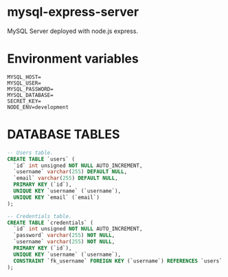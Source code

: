 # mysql-express-server
MySQL Server deployed with node.js express.

# Environment variables
```
MYSQL_HOST=
MYSQL_USER=
MYSQL_PASSWORD=
MYSQL_DATABASE=
SECRET_KEY=
NODE_ENV=development
```
# DATABASE TABLES
```sql
-- Users table.
CREATE TABLE `users` (
  `id` int unsigned NOT NULL AUTO_INCREMENT,
  `username` varchar(255) DEFAULT NULL,
  `email` varchar(255) DEFAULT NULL,
  PRIMARY KEY (`id`),
  UNIQUE KEY `username` (`username`),
  UNIQUE KEY `email` (`email`)
);

-- Credentials table.
CREATE TABLE `credentials` (
  `id` int unsigned NOT NULL AUTO_INCREMENT,
  `password` varchar(255) NOT NULL,
  `username` varchar(255) NOT NULL,
  PRIMARY KEY (`id`),
  UNIQUE KEY `username` (`username`),
  CONSTRAINT `fk_username` FOREIGN KEY (`username`) REFERENCES `users` (`username`) ON UPDATE CASCADE
);
```
